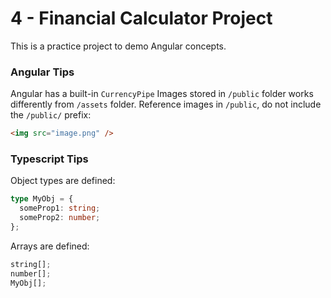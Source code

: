 # 4 - Financial Calculator Project

This is a practice project to demo Angular concepts.

### Angular Tips

Angular has a built-in `CurrencyPipe`
Images stored in `/public` folder works differently from `/assets` folder.
Reference images in `/public`, do not include the `/public/` prefix:

```html
<img src="image.png" />
```

### Typescript Tips

Object types are defined:

```ts
type MyObj = {
  someProp1: string;
  someProp2: number;
};
```

Arrays are defined:

```ts
string[];
number[];
MyObj[];
```
